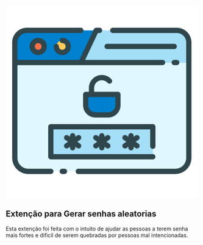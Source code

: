 ![Alt text](/icon.png?raw=true "Icone")

## Extenção para Gerar senhas aleatorias

Esta extenção foi feita com o intuito de ajudar as pessoas a terem senha mais fortes e dificil de serem quebradas por pessoas mal intencionadas.